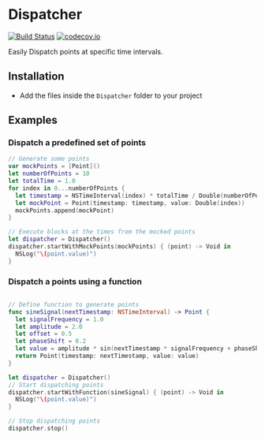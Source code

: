 # Dispatcher

[![Build Status](https://travis-ci.org/lucianomarisi/Dispatcher.svg?branch=master)](https://travis-ci.org/lucianomarisi/Dispatcher)
[![codecov.io](http://codecov.io/github/lucianomarisi/Dispatcher/coverage.svg?branch=master)](http://codecov.io/github/lucianomarisi/Dispatcher?branch=master)

Easily Dispatch points at specific time intervals.

## Installation

- Add the files inside the `Dispatcher` folder to your project

## Examples

### Dispatch a predefined set of points

```swift
// Generate some points
var mockPoints = [Point]()
let numberOfPoints = 10
let totalTime = 1.0
for index in 0...numberOfPoints {
  let timestamp = NSTimeInterval(index) * totalTime / Double(numberOfPoints)
  let mockPoint = Point(timestamp: timestamp, value: Double(index))
  mockPoints.append(mockPoint)
}

// Execute blocks at the times from the mocked points
let dispatcher = Dispatcher()
dispatcher.startWithMockPoints(mockPoints) { (point) -> Void in
  NSLog("\(point.value)")
}
```

### Dispatch a points using a function

```swift

// Define function to generate points
func sineSignal(nextTimestamp: NSTimeInterval) -> Point {
  let signalFrequency = 1.0
  let amplitude = 2.0
  let offset = 0.5
  let phaseShift = 0.2
  let value = amplitude * sin(nextTimestamp * signalFrequency + phaseShift) + offset
  return Point(timestamp: nextTimestamp, value: value)
}

let dispatcher = Dispatcher()
// Start dispatching points
dispatcher.startWithFunction(sineSignal) { (point) -> Void in
  NSLog("\(point.value)")
}

// Stop dispatching points
dispatcher.stop()
```
